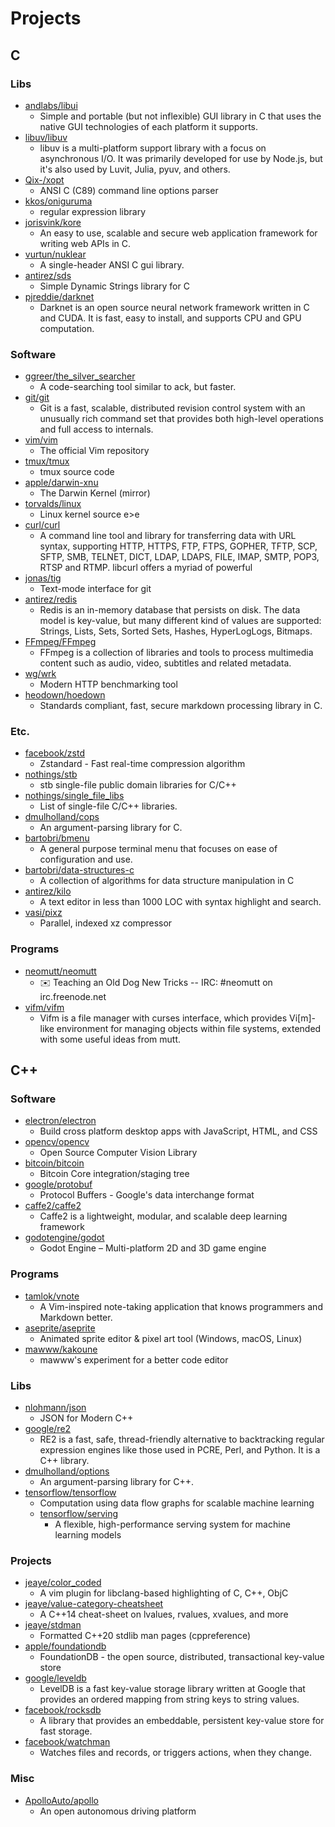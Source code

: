 # Projects


## C

### Libs
- [andlabs/libui](https://github.com/andlabs/libui)
  - Simple and portable (but not inflexible) GUI library in C that uses the native GUI technologies of each platform it supports.
- [libuv/libuv](https://github.com/libuv/libuv)
  - libuv is a multi-platform support library with a focus on asynchronous I/O. It was primarily developed for use by Node.js, but it's also used by Luvit, Julia, pyuv, and others.
- [Qix-/xopt](https://github.com/Qix-/xopt)
  - ANSI C (C89) command line options parser
- [kkos/oniguruma](https://github.com/kkos/oniguruma)
  - regular expression library
- [jorisvink/kore](https://github.com/jorisvink/kore)
  - An easy to use, scalable and secure web application framework for writing web APIs in C.
- [vurtun/nuklear](https://github.com/vurtun/nuklear)
  - A single-header ANSI C gui library.
- [antirez/sds](https://github.com/antirez/sds)
  - Simple Dynamic Strings library for C
- [pjreddie/darknet](https://github.com/pjreddie/darknet)
  - Darknet is an open source neural network framework written in C and CUDA. It is fast, easy to install, and supports CPU and GPU computation.

### Software
- [ggreer/the_silver_searcher](https://github.com/ggreer/the_silver_searcher)
  - A code-searching tool similar to ack, but faster.
- [git/git](https://github.com/git/git)
  - Git is a fast, scalable, distributed revision control system with an unusually rich command set that provides both high-level operations and full access to internals.
- [vim/vim](https://github.com/vim/vim)
  - The official Vim repository
- [tmux/tmux](https://github.com/tmux/tmux)
  - tmux source code
- [apple/darwin-xnu](https://github.com/apple/darwin-xnu)
  - The Darwin Kernel (mirror) 
- [torvalds/linux](https://github.com/torvalds/linux)
  - Linux kernel source <tre></tre>e></tre>e
- [curl/curl](https://github.com/curl/curl)
  - A command line tool and library for transferring data with URL syntax, supporting HTTP, HTTPS, FTP, FTPS, GOPHER, TFTP, SCP, SFTP, SMB, TELNET, DICT, LDAP, LDAPS, FILE, IMAP, SMTP, POP3, RTSP and RTMP. libcurl offers a myriad of powerful 
- [jonas/tig](https://github.com/jonas/tig)
  - Text-mode interface for git
- [antirez/redis](https://github.com/antirez/redis)
  - Redis is an in-memory database that persists on disk. The data model is key-value, but many different kind of values are supported: Strings, Lists, Sets, Sorted Sets, Hashes, HyperLogLogs, Bitmaps.
- [FFmpeg/FFmpeg](https://github.com/FFmpeg/FFmpeg)
  - FFmpeg is a collection of libraries and tools to process multimedia content such as audio, video, subtitles and related metadata.
- [wg/wrk](https://github.com/wg/wrk)
  - Modern HTTP benchmarking tool
- [heodown/hoedown](https://github.com/heodown/hoedown)
  - Standards compliant, fast, secure markdown processing library in C.

### Etc.
- [facebook/zstd](https://github.com/facebook/zstd)
  - Zstandard - Fast real-time compression algorithm
- [nothings/stb](https://github.com/nothings/stb)
  - stb single-file public domain libraries for C/C++
- [nothings/single_file_libs](https://github.com/nothings/single_file_libs)
  - List of single-file C/C++ libraries.
- [dmulholland/cops](https://github.com/dmulholland/cops)
  - An argument-parsing library for C.
- [bartobri/bmenu](https://github.com/bartobri/bmenu)
  - A general purpose terminal menu that focuses on ease of configuration and use.
- [bartobri/data-structures-c](https://github.com/bartobri/data-structures-c)
  - A collection of algorithms for data structure manipulation in C
- [antirez/kilo](https://github.com/antirez/kilo)
  - A text editor in less than 1000 LOC with syntax highlight and search.
- [vasi/pixz](https://github.com/vasi/pixz)
  - Parallel, indexed xz compressor

### Programs
- [neomutt/neomutt](https://github.com/neomutt/neomutt)
  - ✉️ Teaching an Old Dog New Tricks -- IRC: #neomutt on irc.freenode.net
- [vifm/vifm](https://github.com/vifm/vifm)
  - Vifm is a file manager with curses interface, which provides Vi[m]-like environment for managing objects within file systems, extended with some useful ideas from mutt.


## C++

### Software
- [electron/electron](https://github.com/electron/electron)
  - Build cross platform desktop apps with JavaScript, HTML, and CSS
- [opencv/opencv](https://github.com/opencv/opencv)
  - Open Source Computer Vision Library
- [bitcoin/bitcoin](https://github.com/bitcoin/bitcoin)
  - Bitcoin Core integration/staging tree
- [google/protobuf](https://github.com/google/protobuf)
  - Protocol Buffers - Google's data interchange format 
- [caffe2/caffe2](https://github.com/caffe2/caffe2)
  - Caffe2 is a lightweight, modular, and scalable deep learning framework
- [godotengine/godot](https://github.com/godotengine/godot)
  - Godot Engine – Multi-platform 2D and 3D game engine 

### Programs
- [tamlok/vnote](https://github.com/tamlok/vnote)
  - A Vim-inspired note-taking application that knows programmers and Markdown better. 
- [aseprite/aseprite](https://github.com/aseprite/aseprite)
  - Animated sprite editor & pixel art tool (Windows, macOS, Linux)
- [mawww/kakoune](https://github.com/mawww/kakoune)
  - mawww's experiment for a better code editor


### Libs
- [nlohmann/json](https://github.com/nlohmann/json)
  - JSON for Modern C++
- [google/re2](https://github.com/google/re2)
  - RE2 is a fast, safe, thread-friendly alternative to backtracking regular expression engines like those used in PCRE, Perl, and Python. It is a C++ library.
- [dmulholland/options](https://github.com/dmulholland/options)
  - An argument-parsing library for C++.
- [tensorflow/tensorflow](https://github.com/tensorflow/tensorflow)
  - Computation using data flow graphs for scalable machine learning
  - [tensorflow/serving](https://github.com/tensorflow/serving)
    - A flexible, high-performance serving system for machine learning models

### Projects
- [jeaye/color_coded](https://github.com/jeaye/color_coded)
  - A vim plugin for libclang-based highlighting of C, C++, ObjC
- [jeaye/value-category-cheatsheet](https://github.com/jeaye/value-category-cheatsheet)
  - A C++14 cheat-sheet on lvalues, rvalues, xvalues, and more
- [jeaye/stdman](https://github.com/jeaye/stdman)
  - Formatted C++20 stdlib man pages (cppreference)
- [apple/foundationdb](https://github.com/apple/foundationdb)
  - FoundationDB - the open source, distributed, transactional key-value store
- [google/leveldb](https://github.com/google/leveldb)
  - LevelDB is a fast key-value storage library written at Google that provides an ordered mapping from string keys to string values.
- [facebook/rocksdb](https://github.com/facebook/rocksdb)
  - A library that provides an embeddable, persistent key-value store for fast storage.
- [facebook/watchman](https://github.com/facebook/watchman)
  - Watches files and records, or triggers actions, when they change.

### Misc
- [ApolloAuto/apollo](https://github.com/ApolloAuto/apollo)
  - An open autonomous driving platform

